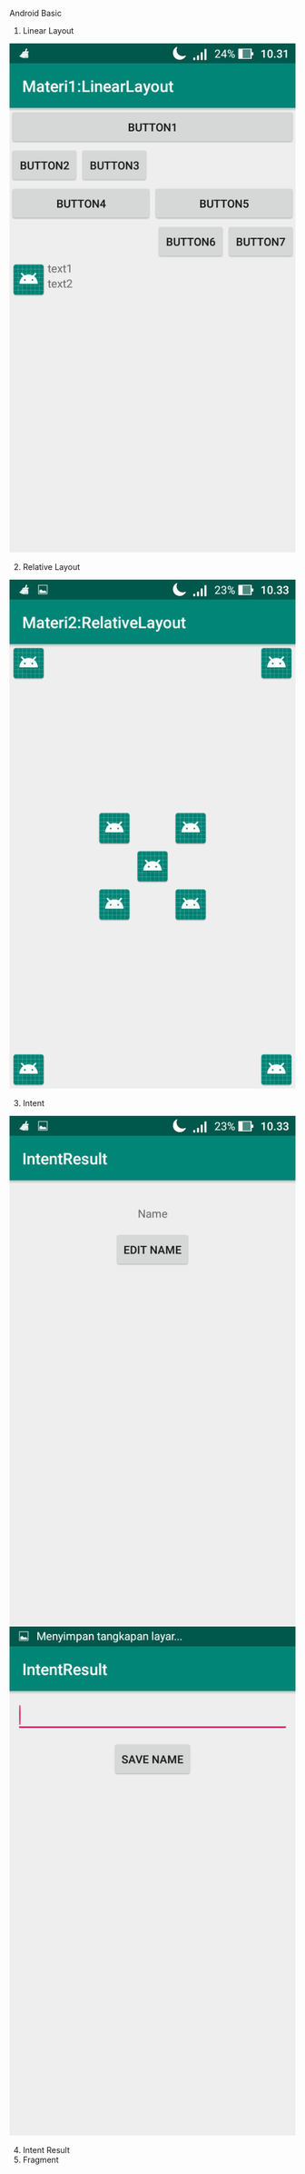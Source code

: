 Android Basic
1. Linear Layout

![alt text](https://github.com/akuian/AndroidBasic1-5/blob/master/ss(1).png)

2. Relative Layout

![alt text](https://github.com/akuian/AndroidBasic1-5/blob/master/ss(2).png)

3. Intent

![alt text](https://github.com/akuian/AndroidBasic1-5/blob/master/ss(3).png)
![alt text](https://github.com/akuian/AndroidBasic1-5/blob/master/ss(4).png)

4. Intent Result
5. Fragment
